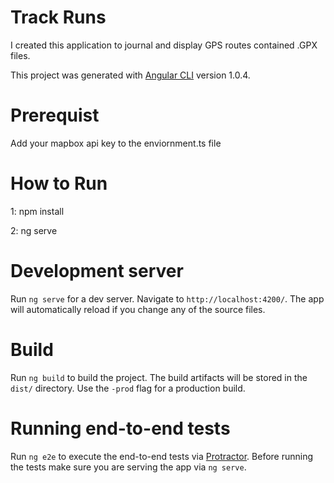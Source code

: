 # Track Runs

I created this application to journal and display GPS routes contained .GPX files. 

This project was generated with [Angular CLI](https://github.com/angular/angular-cli) version 1.0.4.

# Prerequist

Add your mapbox api key to the enviornment.ts file

# How to Run

1: npm install

2: ng serve

# Development server

Run `ng serve` for a dev server. Navigate to `http://localhost:4200/`. The app will automatically reload if you change any of the source files.

# Build

Run `ng build` to build the project. The build artifacts will be stored in the `dist/` directory. Use the `-prod` flag for a production build.

# Running end-to-end tests

Run `ng e2e` to execute the end-to-end tests via [Protractor](http://www.protractortest.org/).
Before running the tests make sure you are serving the app via `ng serve`.

